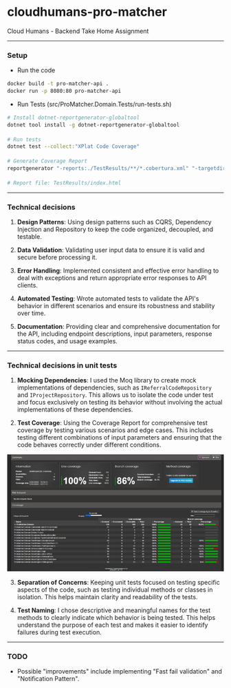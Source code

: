 # cloudhumans-pro-matcher
Cloud Humans - Backend Take Home Assignment

---
### Setup

- Run the code
```sh
docker build -t pro-matcher-api .
docker run -p 8080:80 pro-matcher-api
```

- Run Tests (src/ProMatcher.Domain.Tests/run-tests.sh)
```sh
# Install dotnet-reportgenerator-globaltool
dotnet tool install -g dotnet-reportgenerator-globaltool

# Run tests
dotnet test --collect:"XPlat Code Coverage"

# Generate Coverage Report
reportgenerator "-reports:./TestResults/**/*.cobertura.xml" "-targetdir:TestResults/" "-reporttypes:HTML;"

# Report file: TestResults/index.html
```
---

### Technical decisions

1. **Design Patterns**: Using design patterns such as CQRS, Dependency Injection and Repository to keep the code organized, decoupled, and testable.

2. **Data Validation**: Validating user input data to ensure it is valid and secure before processing it.

3. **Error Handling**: Implemented consistent and effective error handling to deal with exceptions and return appropriate error responses to API clients.

4. **Automated Testing**: Wrote automated tests to validate the API's behavior in different scenarios and ensure its robustness and stability over time.

5. **Documentation**: Providing clear and comprehensive documentation for the API, including endpoint descriptions, input parameters, response status codes, and usage examples.
---

### Technical decisions in unit tests

1. **Mocking Dependencies**: I used the Moq library to create mock implementations of dependencies, such as `IReferralCodeRepository` and `IProjectRepository`. This allows us to isolate the code under test and focus exclusively on testing its behavior without involving the actual implementations of these dependencies.

2. **Test Coverage**: Using the Coverage Report for comprehensive test coverage by testing various scenarios and edge cases. This includes testing different combinations of input parameters and ensuring that the code behaves correctly under different conditions.

![Test Coverage](./docs/coverage-report.png "Test Coverage")

3. **Separation of Concerns**: Keeping unit tests focused on testing specific aspects of the code, such as testing individual methods or classes in isolation. This helps maintain clarity and readability of the tests.

4. **Test Naming**: I chose descriptive and meaningful names for the test methods to clearly indicate which behavior is being tested. This helps understand the purpose of each test and makes it easier to identify failures during test execution.
---

### TODO
- Possible "improvements" include implementing "Fast fail validation" and "Notification Pattern".

